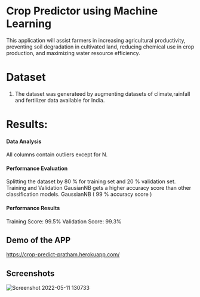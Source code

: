 
# Crop Predictor using Machine Learning
This application will assist farmers in increasing agricultural productivity, preventing soil degradation in cultivated land, reducing chemical use in crop production, and maximizing water resource efficiency.


# Dataset
1. The dataset was generateed by augmenting datasets of climate,rainfall and fertilizer data available for India.



# Results:
#### Data Analysis
All columns contain outliers except for N.
#### Performance Evaluation
Splitting the dataset by 80 % for training set and 20 % validation set.
Training and Validation
GausianNB gets a higher accuracy score than other classification models.
GaussianNB ( 99 % accuracy score )

#### Performance Results
Training Score: 99.5%
Validation Score: 99.3%

## Demo of the APP
https://crop-predict-pratham.herokuapp.com/ 

## Screenshots 
![Screenshot 2022-05-11 130733](https://user-images.githubusercontent.com/65961117/167796432-b067cc7f-ec2a-454a-9831-7daa9f9ec788.png)
